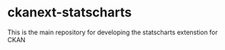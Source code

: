# ckanext-statscharts
This is the main repository for developing the statscharts extenstion for CKAN
